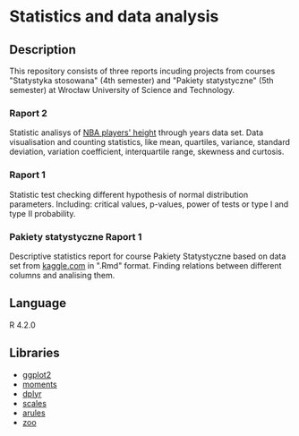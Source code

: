 # Statistics and data analysis

## Description

This repository consists of three reports incuding projects from courses "Statystyka stosowana" (4th semester) and "Pakiety statystyczne" (5th semester) at Wrocław University of Science and Technology.
  
### Raport 2
Statistic analisys of [NBA players' height](https://www.kaggle.com/code/justinas/nba-height-and-weight-analysis/data) through years data set. Data visualisation and counting statistics, like mean, quartiles, variance, standard deviation, variation coefficient, interquartile range, skewness and curtosis.
 

### Raport 1
Statistic test checking different hypothesis of normal distribution parameters. Including: critical values, p-values, power of tests or type I and type II probability. 
  
### Pakiety statystyczne Raport 1
Descriptive statistics report for course Pakiety Statystyczne based on data set from [kaggle.com](https://www.kaggle.com/datasets/tbsteal/canadian-car-accidents-19942014) in ".Rmd" format. Finding relations between different columns and analising them.


## Language
R 4.2.0

## Libraries
- [ggplot2](https://www.rdocumentation.org/packages/ggplot2/versions/3.4.0)
- [moments](https://www.rdocumentation.org/packages/moments/versions/0.14.1)
- [dplyr](https://www.rdocumentation.org/packages/dplyr/versions/0.7.8)
- [scales](https://scales.r-lib.org/)
- [arules](https://www.rdocumentation.org/packages/arules/versions/1.7-5)
- [zoo](https://www.rdocumentation.org/packages/zoo/versions/1.8-11/topics/zoo)
